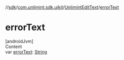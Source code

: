 //[sdk](../../../index.md)/[com.unlimint.sdk.uikit](../index.md)/[UnlimintEditText](index.md)/[errorText](error-text.md)



# errorText  
[androidJvm]  
Content  
var [errorText](error-text.md): [String](https://kotlinlang.org/api/latest/jvm/stdlib/kotlin/-string/index.html)  



